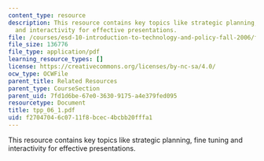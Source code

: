 ```yaml
---
content_type: resource
description: This resource contains key topics like strategic planning, fine tuning
  and interactivity for effective presentations.
file: /courses/esd-10-introduction-to-technology-and-policy-fall-2006/f27047046c0711f8bcec4bcbb20fffa1_tpp_06_1.pdf
file_size: 136776
file_type: application/pdf
learning_resource_types: []
license: https://creativecommons.org/licenses/by-nc-sa/4.0/
ocw_type: OCWFile
parent_title: Related Resources
parent_type: CourseSection
parent_uid: 7fd1d6be-67e0-3630-9175-a4e379fed095
resourcetype: Document
title: tpp_06_1.pdf
uid: f2704704-6c07-11f8-bcec-4bcbb20fffa1
---
```

This resource contains key topics like strategic planning, fine tuning and interactivity for effective presentations.